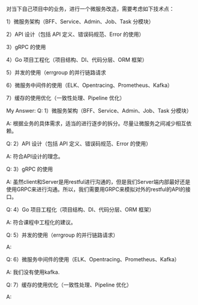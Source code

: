 对当下自己项目中的业务，进行一个微服务改造，需要考虑如下技术点：

1）微服务架构（BFF、Service、Admin、Job、Task 分模块）

2）API 设计（包括 API 定义、错误码规范、Error 的使用）

3）gRPC 的使用

4）Go 项目工程化（项目结构、DI、代码分层、ORM 框架）

5）并发的使用（errgroup 的并行链路请求

6）微服务中间件的使用（ELK、Opentracing、Prometheus、Kafka）

7）缓存的使用优化（一致性处理、Pipeline 优化）

My Answer:
Q: 1）微服务架构（BFF、Service、Admin、Job、Task 分模块）

A: 根据业务的具体需求，适当的进行逐步的拆分。尽量让微服务之间减少相互依赖。

Q: 2）API 设计（包括 API 定义、错误码规范、Error 的使用）

A: 符合API设计的理念。

Q: 3）gRPC 的使用

A: 虽然client和Server是用restful进行沟通的，但是我们Server端内部最好还是使用GRPC来进行沟通。所以，我们需要用GRPC来模拟对外的restful的API的接口。

Q: 4）Go 项目工程化（项目结构、DI、代码分层、ORM 框架）

A: 符合课程中工程化的建议。

Q: 5）并发的使用（errgroup 的并行链路请求）

A: 

Q: 6）微服务中间件的使用（ELK、Opentracing、Prometheus、Kafka）

A: 我们没有使用kafka.

Q: 7）缓存的使用优化（一致性处理、Pipeline 优化）

A: 

